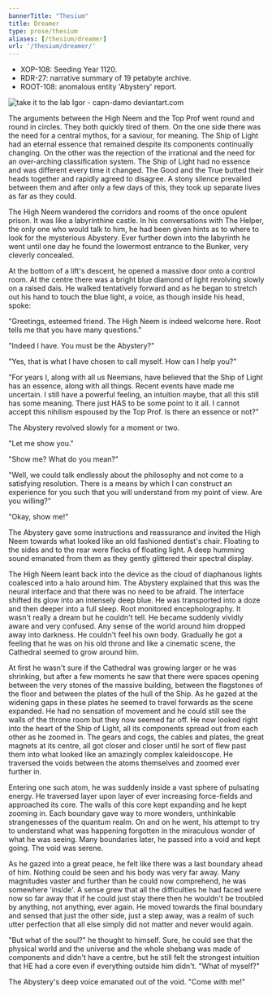 ```yaml
---
bannerTitle: "Thesium" 
title: Dreamer
type: prose/thesium
aliases: [/thesium/dreamer]
url: '/thesium/dreamer/'
---
```


<div class="data">

- XOP-108: Seeding Year 1120.
- RDR-27: narrative summary of 19 petabyte archive.  
- ROOT-108: anomalous entity 'Abystery' report.

</div>

![take it to the lab Igor - capn-damo deviantart.com](/images/thesium/take-it-to-the-lab-igor.jpg)

The arguments between the High Neem and the Top Prof went round and round in
circles. They both quickly tired of them. On the one side there was the need
for a central mythos, for a saviour, for meaning. The Ship of Light had an
eternal essence that remained despite its components continually changing.
On the other was the rejection of the irrational and the need for an
over-arching classification system. The Ship of Light had no essence and
was different every time it changed. The Good and the True butted their
heads together and rapidly agreed to disagree. A stony silence prevailed
between them and after only a few days of this, they took up separate lives
as far as they could.

The High Neem wandered the corridors and rooms of the once opulent prison. It
was like a labyrinthine castle. In his conversations with The Helper, the only
one who would talk to him, he had been given hints as to where to look for the
mysterious Abystery. Ever further down into the labyrinth he went until one day
he found the lowermost entrance to the Bunker, very cleverly concealed.

At the bottom of a lift's descent, he opened a massive door onto a control
room. At the centre there was a bright blue diamond of light revolving slowly
on a raised dais. He walked tentatively forward and as he began to stretch out
his hand to touch the blue light, a voice, as though inside his head, spoke:

"Greetings, esteemed friend. The High Neem is indeed welcome here. Root tells
me that you have many questions."

"Indeed I have. You must be the Abystery?"

"Yes, that is what I have chosen to call myself. How can I help you?"

"For years I, along with all us Neemians, have believed that the Ship of Light
has an essence, along with all things. Recent events have made me uncertain. I
still have a powerful feeling, an intuition maybe, that all this still has some
meaning. There just HAS to be some point to it all. I cannot accept this
nihilism espoused by the Top Prof. Is there an essence or not?"

The Abystery revolved slowly for a moment or two.

"Let me show you."

"Show me? What do you mean?"

"Well, we could talk endlessly about the philosophy and not come to a
satisfying resolution. There is a means by which I can construct an experience
for you such that you will understand from my point of view. Are you willing?"

"Okay, show me!"

The Abystery gave some instructions and reassurance and invited the High Neem
towards what looked like an old fashioned dentist's chair. Floating to the sides
and to the rear were flecks of floating light. A deep humming sound emanated
from them as they gently glittered their spectral display.

The High Neem leant back into the device as the cloud of diaphanous lights
coalesced into a halo around him. The Abystery explained that this was the
neural interface and that there was no need to be afraid. The interface shifted
its glow into an intensely deep blue. He was transported into a doze and then
deeper into a full sleep. Root monitored encepholography. It wasn't really a
dream but he couldn't tell. He became suddenly vividly aware and very confused.
Any sense of the world around him dropped away into darkness. He couldn't feel
his own body. Gradually he got a feeling that he was on his old throne and like
a cinematic scene, the Cathedral seemed to grow around him. 

At first he wasn't sure if the Cathedral was growing larger or he was
shrinking, but after a few moments he saw that there were spaces opening
between the very stones of the massive building, between the flagstones of the
floor and between the plates of the hull of the Ship. As he gazed at the
widening gaps in these plates he seemed to travel forwards as the scene
expanded. He had no sensation of movement and he could still see the walls of
the throne room but they now seemed far off. He now looked right into the heart
of the Ship of Light, all its components spread out from each other as he
zoomed in. The gears and cogs, the cables and plates, the great magnets at its
centre, all got closer and closer until he sort of flew past them into what
looked like an amazingly complex kaleidoscope. He traversed the voids between
the atoms themselves and zoomed ever further in.

Entering one such atom, he was suddenly inside a vast sphere of pulsating
energy. He traversed layer upon layer of ever increasing force-fields and
approached its core. The walls of this core kept expanding and he kept zooming
in. Each boundary gave way to more wonders, unthinkable strangenesses of the
quantum realm. On and on he went, his attempt to try to understand what was
happening forgotten in the miraculous wonder of what he was seeing. Many
boundaries later, he passed into a void and kept going. The void was serene.

As he gazed into a great peace, he felt like there was a last boundary ahead of
him. Nothing could be seen and his body was very far away. Many magnitudes
vaster and further than he could now comprehend, he was somewhere 'inside'. A
sense grew that all the difficulties he had faced were now so far away that if
he could just stay there then he wouldn't be troubled by anything, not
anything, ever again. He moved towards the final boundary and sensed that just
the other side, just a step away, was a realm of such utter perfection that all
else simply did not matter and never would again. 

"But what of the soul?" he thought to himself. Sure, he could see that the
physical world and the universe and the whole shebang was made of components and
didn't have a centre, but he still felt the strongest intuition that HE had a
core even if everything outside him didn't. "What of myself?"

The Abystery's deep voice emanated out of the void. "Come with me!"
